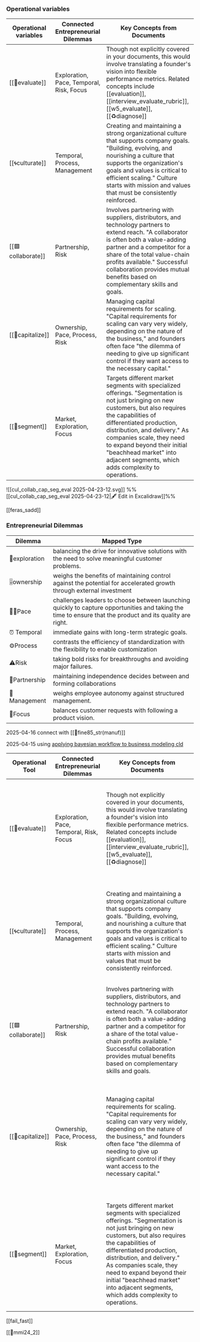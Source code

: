 ### Operational variables

| Operational variables | Connected Entrepreneurial Dilemmas       | Key Concepts from Documents                                                                                                                                                                                                                                                                                                                                   |
| --------------------- | ---------------------------------------- | ------------------------------------------------------------------------------------------------------------------------------------------------------------------------------------------------------------------------------------------------------------------------------------------------------------------------------------------------------------- |
| [[💜evaluate]]        | Exploration, Pace, Temporal, Risk, Focus | Though not explicitly covered in your documents, this would involve translating a founder's vision into flexible performance metrics. Related concepts include [[evaluation]], [[interview_evaluate_rubric]], [[w5_evaluate]], [[♻️diagnose]]                                                                                                             |
| [[🌀culturate]] | Temporal, Process, Management            | Creating and maintaining a strong organizational culture that supports company goals. "Building, evolving, and nourishing a culture that supports the organization's goals and values is critical to efficient scaling." Culture starts with mission and values that must be consistently reinforced.                                                         |
| [[🟩collaborate]]     | Partnership, Risk                        | Involves partnering with suppliers, distributors, and technology partners to extend reach. "A collaborator is often both a value-adding partner and a competitor for a share of the total value-chain profits available." Successful collaboration provides mutual benefits based on complementary skills and goals.                                          |
| [[🔵capitalize]]      | Ownership, Pace, Process, Risk           | Managing capital requirements for scaling. "Capital requirements for scaling can vary very widely, depending on the nature of the business," and founders often face "the dilemma of needing to give up significant control if they want access to the necessary capital."                                                                                    |
| [[💜segment]]    | Market, Exploration, Focus               | Targets different market segments with specialized offerings. "Segmentation is not just bringing on new customers, but also requires the capabilities of differentiated production, distribution, and delivery." As companies scale, they need to expand beyond their initial "beachhead market" into adjacent segments, which adds complexity to operations. |
![[cul_collab_cap_seg_eval 2025-04-23-12.svg]]
%%[[cul_collab_cap_seg_eval 2025-04-23-12|🖋 Edit in Excalidraw]]%%

[[feras_sadd]]

### Entrepreneurial Dilemmas

| Dilemma       | Mapped Type                                                                                                                                               |
| ------------- | --------------------------------------------------------------------------------------------------------------------------------------------------------- |
| 🔭exploration | balancing the drive for innovative solutions with the need to solve meaningful customer problems.                                                         |
| 🎚️ownership  | weighs the benefits of maintaining control against the potential for accelerated growth through external investment                                       |
| 🏃‍♀️Pace     | challenges leaders to choose between launching quickly to capture opportunities and taking the time to ensure that the product and its quality are right. |
| ⏰  Temporal   | immediate gains with long-term strategic goals.                                                                                                           |
| ⚙️Process     | contrasts the efficiency of standardization with the flexibility to enable customization                                                                  |
| ⚠️Risk        | taking bold risks for breakthroughs and avoiding major failures.                                                                                          |
| 👥Partnership | maintaining independence decides between and forming collaborations                                                                                       |
| 🤠Management  | weighs employee autonomy against structured management.                                                                                                   |
| 🎯Focus       | balances customer requests with following a product vision.                                                                                               |

2025-04-16
connect with [[📜fine85_str(manuf)]]

2025-04-15
using [applying bayesian workflow to business modeling cld](https://claude.ai/chat/01ce8397-60cc-4035-8263-4b225b793b6b)

| Operational Tool      | Connected Entrepreneurial Dilemmas       | Key Concepts from Documents                                                                                                                                                                                                                                                                                                                                   | Bayesian Workflow Approach                                                                                                                                 |
| --------------------- | ---------------------------------------- | ------------------------------------------------------------------------------------------------------------------------------------------------------------------------------------------------------------------------------------------------------------------------------------------------------------------------------------------------------------- | ---------------------------------------------------------------------------------------------------------------------------------------------------------- |
| [[💜evaluate]]          | Exploration, Pace, Temporal, Risk, Focus | Though not explicitly covered in your documents, this would involve translating a founder's vision into flexible performance metrics. Related concepts include [[evaluation]], [[interview_evaluate_rubric]], [[w5_evaluate]], [[♻️diagnose]]                                                                                                             | Convergence diagnostics (Rhat & rank plots) for reliable performance metrics; Prior-predictive checks to validate key performance indicators               |
| [[🌀culturate]] | Temporal, Process, Management            | Creating and maintaining a strong organizational culture that supports company goals. "Building, evolving, and nourishing a culture that supports the organization's goals and values is critical to efficient scaling." Culture starts with mission and values that must be consistently reinforced.                                                         | Parameter distribution updating framework to evolve organizational values while maintaining coherence; Graphical diagnostics to measure cultural alignment |
| [[🟩collaborate]]     | Partnership, Risk                        | Involves partnering with suppliers, distributors, and technology partners to extend reach. "A collaborator is often both a value-adding partner and a competitor for a share of the total value-chain profits available." Successful collaboration provides mutual benefits based on complementary skills and goals.                                          | Stan ecosystem's continuous integration principles; Simulation-based calibration for partnership evaluation                                                |
| [[🔵capitalize]]      | Ownership, Pace, Process, Risk           | Managing capital requirements for scaling. "Capital requirements for scaling can vary very widely, depending on the nature of the business," and founders often face "the dilemma of needing to give up significant control if they want access to the necessary capital."                                                                                    | Resource-economic model complexity management (simple-to-complex progression); Expected information value calculations from Bayesian decision theory       |
| [[💜segment]]    | Market, Exploration, Focus               | Targets different market segments with specialized offerings. "Segmentation is not just bringing on new customers, but also requires the capabilities of differentiated production, distribution, and delivery." As companies scale, they need to expand beyond their initial "beachhead market" into adjacent segments, which adds complexity to operations. | Hierarchical modeling with parameter sharing across related customer groups; Mixture models with structured priors to discover latent market segments      |

[[fail_fast]]

[[🛝mmi24_2]]